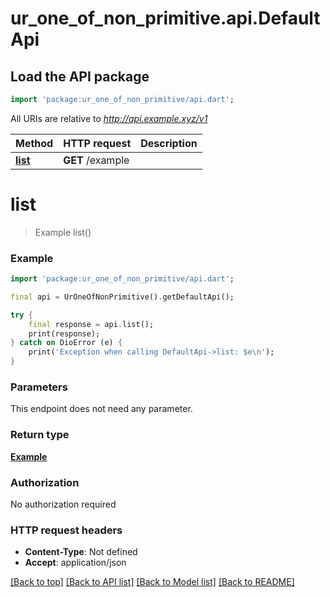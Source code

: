 # ur_one_of_non_primitive.api.DefaultApi

## Load the API package
```dart
import 'package:ur_one_of_non_primitive/api.dart';
```

All URIs are relative to *http://api.example.xyz/v1*

Method | HTTP request | Description
------------- | ------------- | -------------
[**list**](DefaultApi.md#list) | **GET** /example | 


# **list**
> Example list()



### Example
```dart
import 'package:ur_one_of_non_primitive/api.dart';

final api = UrOneOfNonPrimitive().getDefaultApi();

try {
    final response = api.list();
    print(response);
} catch on DioError (e) {
    print('Exception when calling DefaultApi->list: $e\n');
}
```

### Parameters
This endpoint does not need any parameter.

### Return type

[**Example**](Example.md)

### Authorization

No authorization required

### HTTP request headers

 - **Content-Type**: Not defined
 - **Accept**: application/json

[[Back to top]](#) [[Back to API list]](../README.md#documentation-for-api-endpoints) [[Back to Model list]](../README.md#documentation-for-models) [[Back to README]](../README.md)

